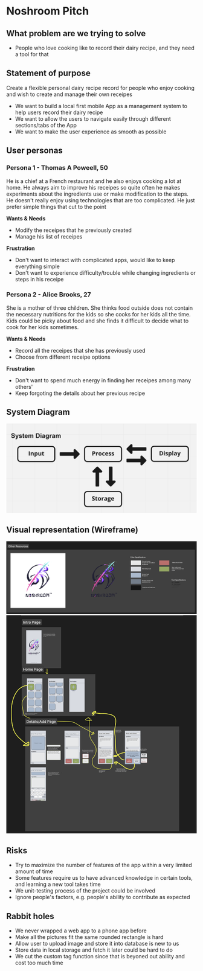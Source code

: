 # Noshroom Pitch

## What problem are we trying to solve
- People who love cooking like to record their dairy recipe, and they need a tool for that

## Statement of purpose
Create a flexible personal dairy recipe record for people who enjoy cooking and wish to create and manage their own receipes
- We want to build a local first mobile App as a management system to help users record their dairy recipe
- We want to allow the users to navigate easily through different sections/tabs of the App
- We want to make the user experience as smooth as possible

## User personas
### Persona 1 - Thomas A Poweell, 50
He is a chief at a French restaurant and he also enjoys cooking a lot at home. He always aim to improve his receipes so quite often he makes experiments about the ingredients use or make modification to the steps. He doesn't really enjoy using technologies that are too complicated. He just prefer simple things that cut to the point

__Wants & Needs__
- Modify the receipes that he previously created
- Manage his list of receipes

__Frustration__
- Don't want to interact with complicated apps, would like to keep everything simple
- Don't want to experience difficulty/trouble while changing ingredients or steps in his receipe




### Persona 2 - Alice Brooks, 27
She is a mother of three children. She thinks food outside does not contain the necessary nutritions for the kids so she cooks for her kids all the time. Kids could be picky about food and she finds it difficult to decide what to cook for her kids sometimes.

__Wants & Needs__
- Record all the receipes that she has previously used
- Choose from different receipe options

__Frustration__
- Don't want to spend much energy in finding her receipes among many others'
- Keep forgoting the details about her previous recipe

## System Diagram
![Project wireframe](images/SystemDiagram.png)

## Visual representation (Wireframe) 
![Project wireframe](images/designStandard.png)
![Project wireframe](images/wireframe.png)

## Risks
- Try to maximize the number of features of the app within a very limited amount of time
- Some features require us to have advanced knowledge in certain tools, and learning a new tool takes time
- We unit-testing process of the project could be involved
- Ignore people's factors, e.g. people's ability to contribute as expected

## Rabbit holes
- We never wrapped a web app to a phone app before
- Make all the pictures fit the same rounded rectangle is hard
- Allow user to upload image and store it into database is new to us
- Store data in local storage and fetch it later could be hard to do
- We cut the custom tag function since that is beyoned out ability and cost too much time


